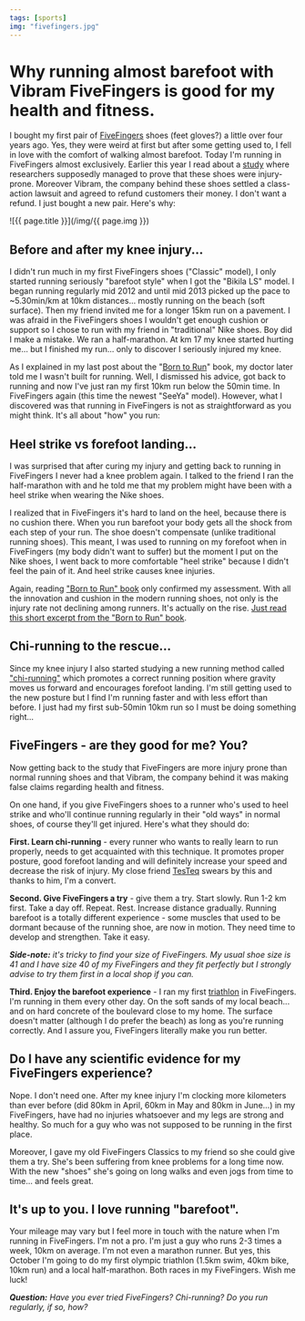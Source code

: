 ```yaml
---
tags: [sports]
img: "fivefingers.jpg"
---
```


# Why running almost barefoot with Vibram FiveFingers is good for my health and fitness.

I bought my first pair of [FiveFingers][ff] shoes (feet gloves?) a little over four years ago. Yes, they were weird at first but after some getting used to, I fell in love with the comfort of walking almost barefoot. Today I'm running in FiveFingers almost exclusively. Earlier this year I read about a [study][study] where researchers supposedly managed to prove that these shoes were injury-prone. Moreover Vibram, the company behind these shoes settled a class-action lawsuit and agreed to refund customers their money. I don't want a refund. I just bought a new pair. Here's why:

<!--More-->

![{{ page.title }}](/img/{{ page.img }})

## Before and after my knee injury...

I didn't run much in my first FiveFingers shoes ("Classic" model), I only started running seriously "barefoot style" when I got the "Bikila LS" model. I began running regularly mid 2012 and until mid 2013 picked up the pace to ~5.30min/km at 10km distances... mostly running on the beach (soft surface). Then my friend invited me for a longer 15km run on a pavement. I was afraid in the FiveFingers shoes I wouldn't get enough cushion or support so I chose to run with my friend in "traditional" Nike shoes. Boy did I make a mistake. We ran a half-marathon. At km 17 my knee started hurting me... but I finished my run... only to discover I seriously injured my knee.

As I explained in my last post about the "[Born to Run][born]" book, my doctor later told me I wasn't built for running. Well, I dismissed his advice, got back to running and now I've just ran my first 10km run below the 50min time. In FiveFingers again (this time the newest "SeeYa" model). However, what I discovered was that running in FiveFingers is not as straightforward as you might think. It's all about "how" you run:



## Heel strike vs forefoot landing...

I was surprised that after curing my injury and getting back to running in FiveFingers I never had a knee problem again. I talked to the friend I ran the half-marathon with and he told me that my problem might have been with a heel strike when wearing the Nike shoes.

I realized that in FiveFingers it's hard to land on the heel, because there is no cushion there. When you run barefoot your body gets all the shock from each step of your run. The shoe doesn't compensate (unlike traditional running shoes). This meant, I was used to running on my forefoot when in FiveFingers (my body didn't want to suffer) but the moment I put on the Nike shoes, I went back to more comfortable "heel strike" because I didn't feel the pain of it. And heel strike causes knee injuries.

Again, reading ["Born to Run" book][born] only confirmed my assessment. With all the innovation and cushion in the modern running shoes, not only is the injury rate not declining among runners. It's actually on the rise. [Just read this short excerpt from the "Born to Run" book][bornarticle].

## Chi-running to the rescue...

Since my knee injury I also started studying a new running method called ["chi-running"][chi] which promotes a correct running position where gravity moves us forward and encourages forefoot landing. I'm still getting used to the new posture but I find I'm running faster and with less effort than before. I just had my first sub-50min 10km run so I must be doing something right...

## FiveFingers - are they good for me? You?

Now getting back to the study that FiveFingers are more injury prone than normal running shoes and that Vibram, the company behind it was making false claims regarding health and fitness.

On one hand, if you give FiveFingers shoes to a runner who's used to heel strike and who'll continue running regularly in their "old ways" in normal shoes, of course they'll get injured. Here's what they should do:

**First. Learn chi-running** - every runner who wants to really learn to run properly, needs to get acquainted with this technique. It promotes proper posture, good forefoot landing and will definitely increase your speed and decrease the risk of injury. My close friend [TesTeq][] swears by this and thanks to him, I'm a convert.

**Second. Give FiveFingers a try** - give them a try. Start slowly. Run 1-2 km first. Take a day off. Repeat. Rest. Increase distance gradually. Running barefoot is a totally different experience - some muscles that used to be dormant because of the running shoe, are now in motion. They need time to develop and strengthen. Take it easy.

***Side-note:*** *it's tricky to find your size of FiveFingers. My usual shoe size is 41 and I have size 40 of my FiveFingers and they fit perfectly but I strongly advise to try them first in a local shop if you can.*

**Third. Enjoy the barefoot experience** - I ran my first [triathlon](/triathlon) in FiveFingers. I'm running in them every other day. On the soft sands of my local beach... and on hard concrete of the boulevard close to my home. The surface doesn't matter (although I do prefer the beach) as long as you're running correctly. And I assure you, FiveFingers literally make you run better.

## Do I have any scientific evidence for my FiveFingers experience?

Nope. I don't need one. After my knee injury I'm clocking more kilometers than ever before (did 80km in April, 60km in May and 80km in June...) in my FiveFingers, have had no injuries whatsoever and my legs are strong and healthy. So much for a guy who was not supposed to be running in the first place.

Moreover, I gave my old FiveFingers Classics to my friend so she could give them a try. She's been suffering from knee problems for a long time now. With the new "shoes" she's going on long walks and even jogs from time to time... and feels great.

## It's up to you. I love running "barefoot".

Your mileage may vary but I feel more in touch with the nature when I'm running in FiveFingers. I'm not a pro. I'm just a guy who runs 2-3 times a week, 10km on average. I'm not even a marathon runner. But yes, this October I'm going to do my first olympic triathlon (1.5km swim, 40km bike, 10km run) and a local half-marathon. Both races in my FiveFingers. Wish me luck!

***Question:*** *Have you ever tried FiveFingers? Chi-running? Do you run regularly, if so, how?*

[ff]: http://www.vibramfivefingers.com/products/running_mens.htm
[study]: http://www.washingtonpost.com/news/to-your-health/wp/2014/05/09/is-barefoot-running-better-for-you/
[born]: /book-born-to-run
[bornarticle]: http://www.dailymail.co.uk/home/moslive/article-1170253/The-painful-truth-trainers-Are-expensive-running-shoes-waste-money.html
[chi]: http://www.chirunning.com
[TesTeq]: http://twitter.com/testeq
[Dropbox]: http://db.tt/kD7Liux
[Evernote]: /how-i-use-evernote
[Nozbe]: http://www.nozbe.com/
[s]: http://www.nozbe.com/signup
[#iPadOnly]: http://ipadonly.net/
[Productive! Magazine]: http://www.productivemag.com/
[Productive! Show]: /show
[Twitter]: http://twitter.com/MSliwinski



[n]: https://michael.gratis/nozbe